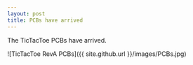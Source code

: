 ```yaml
---
layout: post
title: PCBs have arrived
---
```


The TicTacToe PCBs have arrived.

![TicTacToe RevA PCBs]({{ site.github.url }}/images/PCBs.jpg)

